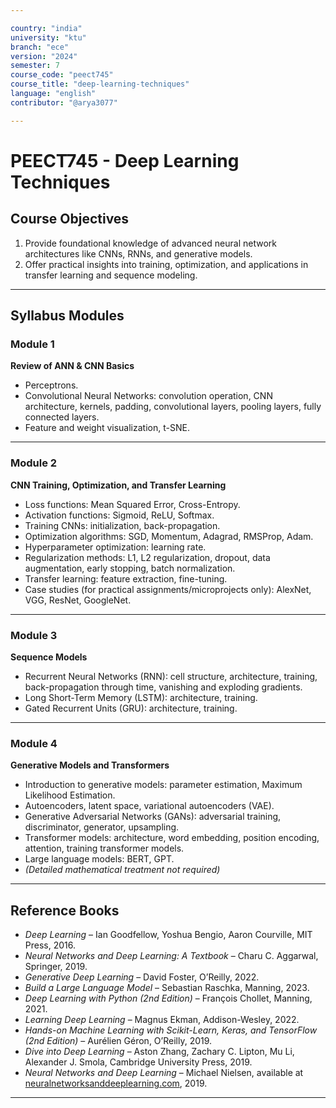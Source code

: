 ```yaml
---

country: "india"
university: "ktu"
branch: "ece"
version: "2024"
semester: 7
course_code: "peect745"
course_title: "deep-learning-techniques"
language: "english"
contributor: "@arya3077"

---
```


# PEECT745 - Deep Learning Techniques

## Course Objectives

1. Provide foundational knowledge of advanced neural network architectures like CNNs, RNNs, and generative models.  
2. Offer practical insights into training, optimization, and applications in transfer learning and sequence modeling.  

---

## Syllabus Modules

### Module 1
**Review of ANN & CNN Basics**  
- Perceptrons.  
- Convolutional Neural Networks: convolution operation, CNN architecture, kernels, padding, convolutional layers, pooling layers, fully connected layers.  
- Feature and weight visualization, t-SNE.  

---

### Module 2
**CNN Training, Optimization, and Transfer Learning**  
- Loss functions: Mean Squared Error, Cross-Entropy.  
- Activation functions: Sigmoid, ReLU, Softmax.  
- Training CNNs: initialization, back-propagation.  
- Optimization algorithms: SGD, Momentum, Adagrad, RMSProp, Adam.  
- Hyperparameter optimization: learning rate.  
- Regularization methods: L1, L2 regularization, dropout, data augmentation, early stopping, batch normalization.  
- Transfer learning: feature extraction, fine-tuning.  
- Case studies (for practical assignments/microprojects only): AlexNet, VGG, ResNet, GoogleNet.  

---

### Module 3
**Sequence Models**  
- Recurrent Neural Networks (RNN): cell structure, architecture, training, back-propagation through time, vanishing and exploding gradients.  
- Long Short-Term Memory (LSTM): architecture, training.  
- Gated Recurrent Units (GRU): architecture, training.  

---

### Module 4
**Generative Models and Transformers**  
- Introduction to generative models: parameter estimation, Maximum Likelihood Estimation.  
- Autoencoders, latent space, variational autoencoders (VAE).  
- Generative Adversarial Networks (GANs): adversarial training, discriminator, generator, upsampling.  
- Transformer models: architecture, word embedding, position encoding, attention, training transformer models.  
- Large language models: BERT, GPT.  
- *(Detailed mathematical treatment not required)*  

---

## Reference Books

- *Deep Learning* – Ian Goodfellow, Yoshua Bengio, Aaron Courville, MIT Press, 2016.  
- *Neural Networks and Deep Learning: A Textbook* – Charu C. Aggarwal, Springer, 2019.  
- *Generative Deep Learning* – David Foster, O’Reilly, 2022.  
- *Build a Large Language Model* – Sebastian Raschka, Manning, 2023.  
- *Deep Learning with Python (2nd Edition)* – François Chollet, Manning, 2021.  
- *Learning Deep Learning* – Magnus Ekman, Addison-Wesley, 2022.  
- *Hands-on Machine Learning with Scikit-Learn, Keras, and TensorFlow (2nd Edition)* – Aurélien Géron, O’Reilly, 2019.  
- *Dive into Deep Learning* – Aston Zhang, Zachary C. Lipton, Mu Li, Alexander J. Smola, Cambridge University Press, 2019.  
- *Neural Networks and Deep Learning* – Michael Nielsen, available at [neuralnetworksanddeeplearning.com](http://neuralnetworksanddeeplearning.com/), 2019.  

---

